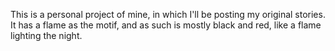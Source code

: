 This is a personal project of mine, in which I'll be posting my original stories. It has a flame as the motif, and as such is mostly black and red, like a flame lighting the night.
